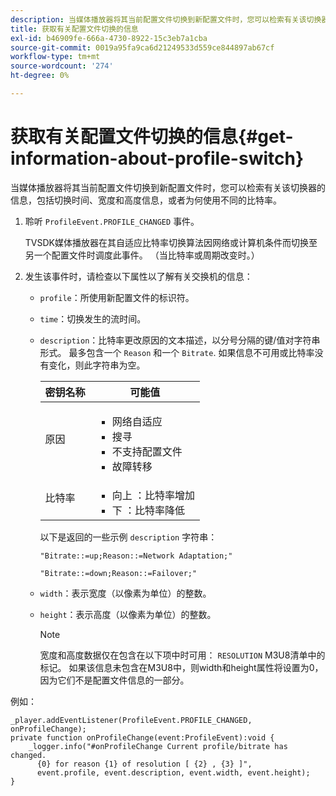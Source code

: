 ```yaml
---
description: 当媒体播放器将其当前配置文件切换到新配置文件时，您可以检索有关该切换器的信息，包括切换时间、宽度和高度信息，或者为何使用不同的比特率。
title: 获取有关配置文件切换的信息
exl-id: b46909fe-666a-4730-8922-15c3eb7a1cba
source-git-commit: 0019a95fa9ca6d21249533d559ce844897ab67cf
workflow-type: tm+mt
source-wordcount: '274'
ht-degree: 0%

---
```


# 获取有关配置文件切换的信息{#get-information-about-profile-switch}

当媒体播放器将其当前配置文件切换到新配置文件时，您可以检索有关该切换器的信息，包括切换时间、宽度和高度信息，或者为何使用不同的比特率。

1. 聆听 `ProfileEvent.PROFILE_CHANGED` 事件。

   TVSDK媒体播放器在其自适应比特率切换算法因网络或计算机条件而切换至另一个配置文件时调度此事件。 （当比特率或周期改变时。）
1. 发生该事件时，请检查以下属性以了解有关交换机的信息：

   * `profile`：所使用新配置文件的标识符。
   * `time`：切换发生的流时间。
   * `description`：比特率更改原因的文本描述，以分号分隔的键/值对字符串形式。 最多包含一个 `Reason` 和一个 `Bitrate`. 如果信息不可用或比特率没有变化，则此字符串为空。

      <table id="table_E400FD9C57FF40CBAC14AF6847CD8301"> 
       <thead> 
         <tr> 
         <th colname="col1" class="entry"> 密钥名称 </th> 
         <th colname="col2" class="entry"> 可能值 </th> 
         </tr> 
       </thead>
       <tbody> 
         <tr> 
         <td colname="col1"> <span class="codeph"> 原因 </span> </td> 
         <td colname="col2"> 
          <ul id="ul_37DDE3F297634ED6B47DF5D73F969369"> 
          <li id="li_E374B029E1AF40689D70A9D30E057C5B">网络自适应 </li> 
          <li id="li_753862EEF1C9474EA8E20C89F5EF5D8D">搜寻 </li> 
          <li id="li_EC14923F92CF4D11A47928A8D2DE6D8B">不支持配置文件 </li> 
          <li id="li_695AB4A89C9D4833AF6D8B6424FC912B">故障转移 </li> 
          </ul> </td> 
         </tr> 
         <tr> 
         <td colname="col1"> <span class="codeph"> 比特率 </span> </td> 
         <td colname="col2"> 
          <ul id="ul_1B49BD90A91147359712E1AFD8877E23"> 
          <li id="li_1C8E593C65D34742B14A8D0EAD43E0A9"> <span class="codeph"> 向上 </span>：比特率增加 </li> 
          <li id="li_B1A00E3985A849B6855E15CF70D79BB8"> <span class="codeph"> 下 </span>：比特率降低 </li> 
          </ul> </td> 
         </tr> 
       </tbody> 
       </table>

      以下是返回的一些示例 `description` 字符串：

      ```
      "Bitrate::=up;Reason::=Network Adaptation;" 
      
      "Bitrate::=down;Reason::=Failover;"
      ```

   * `width`：表示宽度（以像素为单位）的整数。
   * `height`：表示高度（以像素为单位）的整数。

      >[!NOTE]
      >
      >宽度和高度数据仅在包含在以下项中时可用： `RESOLUTION` M3U8清单中的标记。 如果该信息未包含在M3U8中，则width和height属性将设置为0，因为它们不是配置文件信息的一部分。

<!--<a id="example_A713D420AE2E4E3CB7B78C6BC732BE90"></a>-->

例如：

```
_player.addEventListener(ProfileEvent.PROFILE_CHANGED, onProfileChange); 
private function onProfileChange(event:ProfileEvent):void { 
    _logger.info("#onProfileChange Current profile/bitrate has changed.  
      {0} for reason {1} of resolution [ {2} , {3} ]",  
      event.profile, event.description, event.width, event.height); 
}
```
